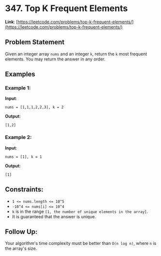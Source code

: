 # 347. Top K Frequent Elements

**Link**: [https://leetcode.com/problems/top-k-frequent-elements/](https://leetcode.com/problems/top-k-frequent-elements/)

## Problem Statement

Given an integer array `nums` and an integer `k`, return the `k` most frequent elements. You may return the answer in any order.

## Examples

### Example 1:

**Input**: 
```
nums = [1,1,1,2,2,3], k = 2
```
**Output**: 
```
[1,2]
```
### Example 2:

**Input**: 
```
nums = [1], k = 1
```
**Output**: 
```
[1]
```

## Constraints:

- `1 <= nums.length <= 10^5`
- `-10^4 <= nums[i] <= 10^4`
- `k` is in the range `[1, the number of unique elements in the array]`.
- It is guaranteed that the answer is unique.

## Follow Up:
Your algorithm's time complexity must be better than `O(n log n)`, where `n` is the array's size.
